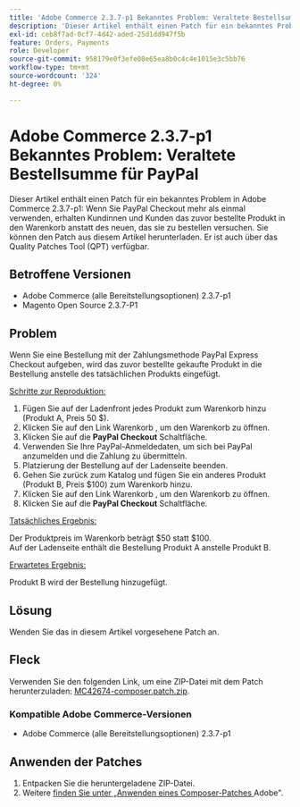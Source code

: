 ```yaml
---
title: 'Adobe Commerce 2.3.7-p1 Bekanntes Problem: Veraltete Bestellsumme für PayPal'
description: 'Dieser Artikel enthält einen Patch für ein bekanntes Problem in Adobe Commerce 2.3.7-p1: Wenn Sie PayPal Checkout mehr als einmal verwenden, erhalten Kundinnen und Kunden das zuvor bestellte Produkt in den Warenkorb anstatt des neuen, das sie zu bestellen versuchen.'
exl-id: ceb8f7ad-0cf7-4d42-aded-25d1dd947f5b
feature: Orders, Payments
role: Developer
source-git-commit: 958179e0f3efe08e65ea8b0c4c4e1015e3c5bb76
workflow-type: tm+mt
source-wordcount: '324'
ht-degree: 0%

---
```


# Adobe Commerce 2.3.7-p1 Bekanntes Problem: Veraltete Bestellsumme für PayPal

Dieser Artikel enthält einen Patch für ein bekanntes Problem in Adobe Commerce 2.3.7-p1: Wenn Sie PayPal Checkout mehr als einmal verwenden, erhalten Kundinnen und Kunden das zuvor bestellte Produkt in den Warenkorb anstatt des neuen, das sie zu bestellen versuchen.
Sie können den Patch aus diesem Artikel herunterladen. Er ist auch über das Quality Patches Tool (QPT) verfügbar.

## Betroffene Versionen

* Adobe Commerce (alle Bereitstellungsoptionen) 2.3.7-p1
* Magento Open Source 2.3.7-P1

## Problem

Wenn Sie eine Bestellung mit der Zahlungsmethode PayPal Express Checkout aufgeben, wird das zuvor bestellte gekaufte Produkt in die Bestellung anstelle des tatsächlichen Produkts eingefügt.

<u>Schritte zur Reproduktion:</u>

1. Fügen Sie auf der Ladenfront jedes Produkt zum Warenkorb hinzu (Produkt A, Preis 50 $).
1. Klicken Sie auf den Link Warenkorb , um den Warenkorb zu öffnen.
1. Klicken Sie auf die **PayPal Checkout** Schaltfläche.
1. Verwenden Sie Ihre PayPal-Anmeldedaten, um sich bei PayPal anzumelden und die Zahlung zu übermitteln.
1. Platzierung der Bestellung auf der Ladenseite beenden.
1. Gehen Sie zurück zum Katalog und fügen Sie ein anderes Produkt (Produkt B, Preis $100) zum Warenkorb hinzu.
1. Klicken Sie auf den Link Warenkorb , um den Warenkorb zu öffnen.
1. Klicken Sie auf die **PayPal Checkout** Schaltfläche.

<u>Tatsächliches Ergebnis:</u>

Der Produktpreis im Warenkorb beträgt $50 statt $100.<br/>
Auf der Ladenseite enthält die Bestellung Produkt A anstelle Produkt B.

<u>Erwartetes Ergebnis:</u>

Produkt B wird der Bestellung hinzugefügt.

## Lösung

Wenden Sie das in diesem Artikel vorgesehene Patch an.

## Fleck

Verwenden Sie den folgenden Link, um eine ZIP-Datei mit dem Patch herunterzuladen: [MC42674-composer.patch.zip](assets/MC42674-composer.patch.zip).

### Kompatible Adobe Commerce-Versionen

* Adobe Commerce (alle Bereitstellungsoptionen) 2.3.7-p1

## Anwenden der Patches

1. Entpacken Sie die heruntergeladene ZIP-Datei.
1. Weitere [ finden Sie unter „Anwenden eines Composer-Patches ](/help/how-to/general/how-to-apply-a-composer-patch-provided-by-magento.md) Adobe&quot;.
